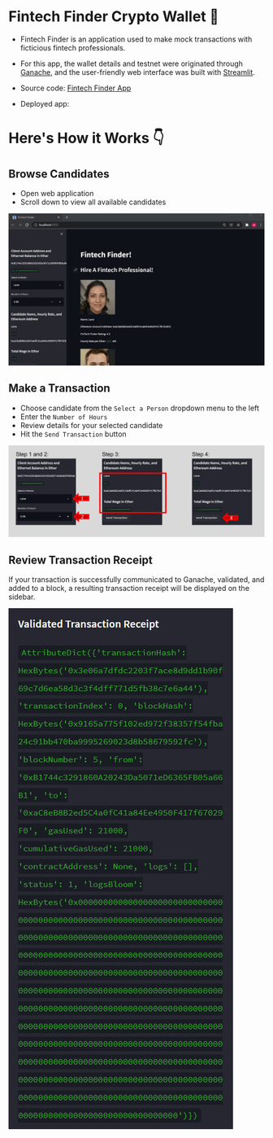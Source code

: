 # Fintech Finder Crypto Wallet 👛

- Fintech Finder is an application used to make mock transactions with ficticious fintech professionals. 

- For this app, the wallet details and testnet were originated through [Ganache](https://trufflesuite.com/ganache/), and the user-friendly web interface was built with [Streamlit](https://docs.streamlit.io/library/get-started).

- Source code: [Fintech Finder App](fintech_finder.py)

- Deployed app: 

# Here's How it Works 👇

## Browse Candidates

- Open web application
- Scroll down to view all available candidates

![site](Images/fintech_finder.gif)

## Make a Transaction

- Choose candidate from the `Select a Person` dropdown menu to the left
- Enter the `Number of Hours`
- Review details for your selected candidate
- Hit the `Send Transaction` button

![transact](Images/send_trx.png)

## Review Transaction Receipt

If your transaction is successfully communicated to Ganache, validated, and added to a block, a resulting transaction receipt will be displayed on the sidebar.

![validate](Images/trx_receipt.png)
